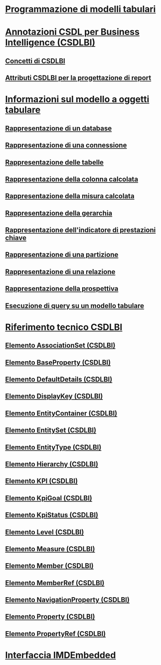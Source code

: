# [Programmazione di modelli tabulari](tabular-model-programming-for-compatibility-levels-1050-through-1103.md)
# [Annotazioni CSDL per Business Intelligence (CSDLBI)](csdl-annotations-for-business-intelligence-csdlbi.md)
## [Concetti di CSDLBI](csdlbi-concepts.md)
## [Attributi CSDLBI per la progettazione di report](csdlbi-attributes-for-report-design.md)
# [Informazioni sul modello a oggetti tabulare](representation/understanding-tabular-object-model-at-levels-1050-through-1103.md)
## [Rappresentazione di un database](representation/database-representation-tabular.md)
## [Rappresentazione di una connessione](representation/connection-representation-tabular.md)
## [Rappresentazione delle tabelle](representation/tables-representation-tabular.md)
## [Rappresentazione della colonna calcolata](representation/tables-calculated-column-representation.md)
## [Rappresentazione della misura calcolata](representation/tables-calculated-measure-representation.md)
## [Rappresentazione della gerarchia](representation/tables-hierarchy-representation.md)
## [Rappresentazione dell'indicatore di prestazioni chiave](representation/tables-key-performance-indicator-representation.md)
## [Rappresentazione di una partizione](representation/tables-partition-representation.md)
## [Rappresentazione di una relazione](representation/relationship-representation-tabular.md)
## [Rappresentazione della prospettiva](representation/perspective-representation-tabular.md)
## [Esecuzione di query su un modello tabulare](representation/querying-a-tabular-model.md)
# [Riferimento tecnico CSDLBI](conceptual-schema-definition-language-csdl/technical-reference-for-bi-annotations-to-csdl.md)
## [Elemento AssociationSet (CSDLBI)](conceptual-schema-definition-language-csdl/associationset-element-csdlbi.md)
## [Elemento BaseProperty (CSDLBI)](conceptual-schema-definition-language-csdl/baseproperty-element-csdlbi.md)
## [Elemento DefaultDetails (CSDLBI)](conceptual-schema-definition-language-csdl/defaultdetails-element-csdlbi.md)
## [Elemento DisplayKey (CSDLBI)](conceptual-schema-definition-language-csdl/displaykey-element-csdlbi.md)
## [Elemento EntityContainer (CSDLBI)](conceptual-schema-definition-language-csdl/entitycontainer-element-csdlbi.md)
## [Elemento EntitySet (CSDLBI)](conceptual-schema-definition-language-csdl/entityset-element-csdlbi.md)
## [Elemento EntityType (CSDLBI)](conceptual-schema-definition-language-csdl/entitytype-element-csdlbi.md)
## [Elemento Hierarchy (CSDLBI)](conceptual-schema-definition-language-csdl/hierarchy-element-csdlbi.md)
## [Elemento KPI (CSDLBI)](conceptual-schema-definition-language-csdl/kpi-element-csdlbi.md)
## [Elemento KpiGoal (CSDLBI)](conceptual-schema-definition-language-csdl/kpigoal-element-csdlbi.md)
## [Elemento KpiStatus (CSDLBI)](conceptual-schema-definition-language-csdl/kpistatus-element-csdlbi.md)
## [Elemento Level (CSDLBI)](conceptual-schema-definition-language-csdl/level-element-csdlbi.md)
## [Elemento Measure (CSDLBI)](conceptual-schema-definition-language-csdl/measure-element-csdlbi.md)
## [Elemento Member (CSDLBI)](conceptual-schema-definition-language-csdl/member-element-csdlbi.md)
## [Elemento MemberRef (CSDLBI)](conceptual-schema-definition-language-csdl/memberref-element-csdlbi.md)
## [Elemento NavigationProperty (CSDLBI)](conceptual-schema-definition-language-csdl/navigationproperty-element-csdlbi.md)
## [Elemento Property (CSDLBI)](conceptual-schema-definition-language-csdl/property-element-csdlbi.md)
## [Elemento PropertyRef (CSDLBI)](conceptual-schema-definition-language-csdl/propertyref-element-csdlbi.md)
# [Interfaccia IMDEmbedded](imdembeddeddata-interface.md)
